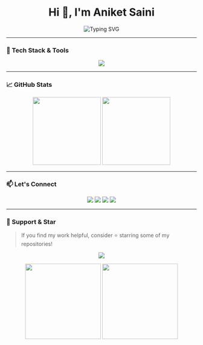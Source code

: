 <h1 align="center">Hi 👋, I'm Aniket Saini</h1>

<p align="center">
  <img src="https://readme-typing-svg.demolab.com?font=Fira+Code&pause=1000&center=true&vCenter=true&width=435&lines=Crafting+Sleek+Frontend+Experiences;Code.+Innovate.+Repeat.;Turning+Ideas+Into+Reality" alt="Typing SVG" />
</p>

---


### 🚀 Tech Stack & Tools

<p align="center">
  <img src="https://skillicons.dev/icons?i=html,css,js,java,py,github,ae,blender,kali,c,cpp,&perline=9" />
</p>

---

### 📈 GitHub Stats

<p align="center">
  <img src="https://github-readme-stats.vercel.app/api?username=AniketSainiOp&show_icons=true&theme=radical&count_private=true" height="180px"/>
  <img src="https://github-readme-stats.vercel.app/api/top-langs/?username=AniketSainiOp&layout=compact&theme=radical" height="180px"/>
</p>

---


### 📫 Let's Connect

<p align="center">
  <a href="https://github.com/AniketSainiOp"><img src="https://img.shields.io/badge/GitHub-100000?style=for-the-badge&logo=github&logoColor=white"/></a>
  <a href="https://www.linkedin.com/in/aniket-saini-04705332b/"><img src="https://img.shields.io/badge/LinkedIn-0077B5?style=for-the-badge&logo=linkedin&logoColor=white"/></a>
  <a href="mailto:aniketxdop@gmail.com"><img src="https://img.shields.io/badge/Email-D14836?style=for-the-badge&logo=gmail&logoColor=white"/></a>
  <a href="https://instagram.com/aniket_aep"><img src="https://img.shields.io/badge/Instagram-%23E4405F.svg?style=for-the-badge&logo=Instagram&logoColor=white"/></a>
</p>

---


### 🌟 Support & Star

> If you find my work helpful, consider ⭐️ starring some of my repositories!

<p align="center">
  <img src="https://github-profile-trophy.vercel.app/?username=AniketSainiOp&theme=onestar&no-frame=true&no-bg=true&margin-w=4" />
</p>

<p align="center">
  <img src="https://media.tenor.com/S-UWuLLn-xIAAAAj/heart-black.gif" width="200" />
  <img src="https://media.tenor.com/KMvIN3R__IkAAAAi/%E9%97%AA%E4%BA%AE.gif" width="200" />
</p>

